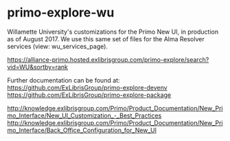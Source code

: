 # primo-explore-wu

Willamette University's customizations for the Primo New UI, in production as of August 2017. We use this same set of files for the Alma Resolver services (view: wu_services_page).


https://alliance-primo.hosted.exlibrisgroup.com/primo-explore/search?vid=WU&sortby=rank


Further documentation can be found at:
https://github.com/ExLibrisGroup/primo-explore-devenv
https://github.com/ExLibrisGroup/primo-explore-package

http://knowledge.exlibrisgroup.com/Primo/Product_Documentation/New_Primo_Interface/New_UI_Customization_-_Best_Practices
http://knowledge.exlibrisgroup.com/Primo/Product_Documentation/New_Primo_Interface/Back_Office_Configuration_for_New_UI

